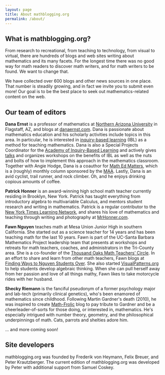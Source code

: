 ```yaml
---
layout: page
title: About mathblogging.org
permalink: /about/
---
```

## What is mathblogging.org?

From research to recreational, from teaching to technology, from visual to virtual, there are hundreds of blogs and web sites writing about mathematics and its many facets. For the longest time there was no good way for math readers to discover math writers, and for math writers to be found. We want to change that.

We have collected over 600 blogs and other news sources in one place. That number is steadily growing, and in fact we invite you to submit even more! Our goal is to be the best place to seek out mathematics-related content on the web.

## Our team of editors

**Dana Ernst** is a professor of mathematics at <a href="http://nau.edu">Northern Arizona University</a> in Flagstaff, AZ, and blogs at <a href="danaernst.com">danaernst.com</a>. Dana is passionate about mathematics education and his scholarly activities include topics in this area. In particular, he is interested in <a href="http://maamathedmatters.blogspot.com/2013/05/what-heck-is-ibl.html">inquiry-based learning</a> (IBL) as a method for teaching mathematics. Dana is also a Special Projects Coordinator for the <a href="http://www.inquirybasedlearning.org/">Academy of Inquiry-Based Learning</a> and actively gives <a href="http://danaernst.com/category/talks">talks</a> and organizes workshops on the benefits of IBL as well as the nuts and bolts of how to implement this approach in the mathematics classroom. Together with Angie Hodge, Dana is a coauthor for <a href="http://maamathedmatters.blogspot.com/">Math Ed Matters</a>, which is a (roughly) monthly column sponsored by the <a href="http://maa.org">MAA</a>. Lastly, Dana is an avid cyclist, trail runner, and rock climber. Oh, and he enjoys drinking copious amounts of coffee.

**Patrick Honner** is an award-winning high school math teacher currently residing in Brooklyn, New York.  Patrick has taught everything from introductory algebra to multivariable Calculus, and mentors student research and writing in mathematics.  Patrick is a regular contributor to the <a href="http://learning.blogs.nytimes.com/">New York Times Learning Network</a>, and shares his love of mathematics and teaching through writing and photography at <a href="http://www.MrHonner.com">MrHonner.com</a>.

**Fawn Nguyen** teaches math at Mesa Union Junior High in southern California. She started out as a science teacher for 14 years and has been teaching math for the last 10 years. Fawn is part of the UC-Santa Barbara Mathematics Project leadership team that presents at workshops and retreats for math teachers, coaches, and administrators in the Tri-County area. She is a co-founder of the  <a href="http://www.mathteacherscircleto.org/">Thousand Oaks Math Teachers’ Circle</a>. In an effort to share and learn from other math teachers, Fawn blogs at <a href="http://fawnnguyen.com/">Finding Ways to Nguyen Students Over</a>. She also started <a href="http://visualpatterns.org/">VisualPatterns.org</a> to help students develop algebraic thinking. When she can pull herself away from her passion and love of all things mathy, Fawn likes to take motorcycle rides with her husband.

**Shecky Riemann** is the fanciful pseudonym of a former psychology major and lab-tech (primarily clinical genetics), who's been enamored of mathematics since childhood. Following Martin Gardner's death (2010), he was inspired to create <a href="http://math-frolic.blogspot.com/">Math-Frolic</a> blog to pay tribute to Gardner and be a cheerleader-of-sorts for those doing, or interested in, mathematics. He's especially intrigued with number theory, geometry, and the philosophical underpinnings of math. Cats, parrots and shelties adore him.

... and more coming soon!

## Site developers

mathblogging.org was founded by Frederik von Heymann, Felix Breuer, and Peter Krautzberger. The current edition of mathblogging.org was developed by Peter with additional support from Samuel Coskey.